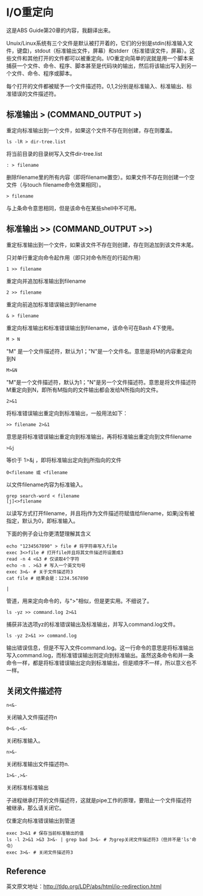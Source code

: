 # I/O重定向

这是ABS Guide第20章的内容，我翻译出来。

Unuix/Linux系统有三个文件是默认被打开着的，它们的分别是stdin(标准输入文件，键盘)，stdout（标准输出文件，屏幕）和stderr（标准错误文件，屏幕）。这些文件和其他打开的文件都可以被重定向。I/O重定向简单的说就是用一个脚本来捕获一个文件、命令、程序、脚本甚至是代码块的输出，然后将该输出写入到另一个文件、命令、程序或脚本。

每个打开的文件都被赋予一个文件描述符。0,1,2分别是标准输入、标准输出、标准错误的文件描述符。

## 标准输出 > (COMMAND_OUTPUT >)

重定向标准输出到一个文件，如果这个文件不存在则创建，存在则覆盖。

```
ls -lR > dir-tree.list
```

将当前目录的目录树写入文件dir-tree.list

```
: > filename
```

删除filename里的所有内容（即将filename置空）。如果文件不存在则创建一个空文件（与touch filename命令效果相同）。

```
> filename
```

与上条命令意思相同，但是该命令在某些shell中不可用。

## 标准输出 >> (COMMAND_OUTPUT >>)

重定标准输出到一个文件，如果该文件不存在则创建，存在则追加到该文件末尾。

只对单行重定向命令起作用（即只对命令所在的行起作用）

```
1 >> filename
```

重定向并追加标准输出到filename

```
2 >> filename
```

重定向前追加标准错误输出到filename

```
& > filename
```

重定向标准输出和标准错误输出到filename，该命令可在Bash 4下使用。

```
M > N
```

"M" 是一个文件描述符，默认为1；"N"是一个文件名。意思是将M的内容重定向到N

```
M>&N
```

"M"是一个文件描述符，默认为1；"N"是另一个文件描述符。意思是将文件描述符M重定向到N，即所有M指向的文件输出都会发给N所指向的文件。

```
2>&1
```

将标准错误输出重定向到标准输出，一般用法如下：

```
>> filename 2>&1 
```

意思是将标准错误输出重定向到标准输出，再将标准输出重定向到文件filename

```
>&j
```

等价于 1>&j ，即将标准输出定向到j所指向的文件

```
0<filename 或 <filename
```

以文件filename内容为标准输入。

```
grep search-word < filename
[j]<>filename
```

以读写方式打开filename，并且将j作为文件描述符赋值给filename，如果j没有被指定，默认为0，即标准输入。

下面的例子会让你更清楚理解其含义

```
echo "1234567890" > file # 将字符串写入file
exec 3<>file # 打开file并且将其文件描述符设置成3
read -n 4 <&3 # 仅读取4个字符
echo -n . >&3 # 写入一个英文句号
exec 3>&- # 关于文件描述符3
cat file # 结果会是：1234.567890
```

```
|
```

管道，用来定向命令的，与">"相似，但是更实用。不细说了。

```
ls -yz >> command.log 2>&1
```

捕获非法选项yz的标准错误输出及标准输出，并写入command.log文件。

```
ls -yz 2>&1 >> command.log
```

输出错误信息，但是不写入文件command.log。这一行命令的意思是将标准输出写入command.log，而标准错误输出则定向到标准输出。虽然这条命令和并一条命令一样，都是将标准错误输出定向到标准输出，但是顺序不一样，所以意义也不一样。

## 关闭文件描述符

```
n<&-
```

关闭输入文件描述符n

```
0<&-,<&-
```

关闭标准输入。

```
n>&-
```

关闭标准输出文件描述符n.

```
1>&-,>&-
```

关闭标准标准输出

子进程继承打开的文件描述符，这就是pipe工作的原理，要阻止一个文件描述符被继承，那么请关闭它。

仅重定向标准错误输出到管道

```
exec 3>&1 # 保存当前标准输出的值
ls -l 2>&1 >&3 3>&- | grep bad 3>&- # 为grep关闭文件描述符3（但并不是'ls'命令）
exec 3>&- # 关闭文件描述符3
```

## Reference

英文原文地址：<http://tldp.org/LDP/abs/html/io-redirection.html>
